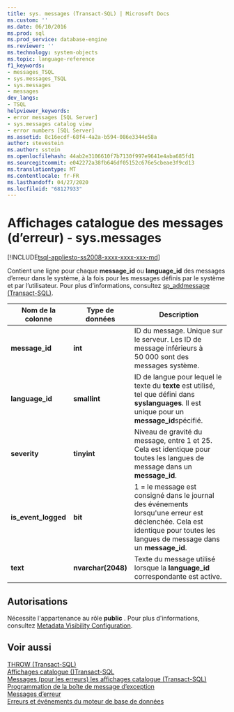 ```yaml
---
title: sys. messages (Transact-SQL) | Microsoft Docs
ms.custom: ''
ms.date: 06/10/2016
ms.prod: sql
ms.prod_service: database-engine
ms.reviewer: ''
ms.technology: system-objects
ms.topic: language-reference
f1_keywords:
- messages_TSQL
- sys.messages_TSQL
- sys.messages
- messages
dev_langs:
- TSQL
helpviewer_keywords:
- error messages [SQL Server]
- sys.messages catalog view
- error numbers [SQL Server]
ms.assetid: 8c16ecdf-68f4-4a2a-b594-086e3344e58a
author: stevestein
ms.author: sstein
ms.openlocfilehash: 44ab2e3106610f7b7130f997e9641e4aba685fd1
ms.sourcegitcommit: e042272a38fb646df05152c676e5cbeae3f9cd13
ms.translationtype: MT
ms.contentlocale: fr-FR
ms.lasthandoff: 04/27/2020
ms.locfileid: "68127933"
---
```

# <a name="messages-for-errors-catalog-views---sysmessages"></a>Affichages catalogue des messages (d’erreur) - sys.messages
[!INCLUDE[tsql-appliesto-ss2008-xxxx-xxxx-xxx-md](../../includes/tsql-appliesto-ss2008-xxxx-xxxx-xxx-md.md)]

  Contient une ligne pour chaque **message_id** ou **language_id** des messages d’erreur dans le système, à la fois pour les messages définis par le système et par l’utilisateur. Pour plus d’informations, consultez [sp_addmessage &#40;Transact-SQL&#41;](../../relational-databases/system-stored-procedures/sp-addmessage-transact-sql.md).  
   
|Nom de la colonne|Type de données|Description|  
|-----------------|---------------|-----------------|  
|**message_id**|**int**|ID du message. Unique sur le serveur. Les ID de message inférieurs à 50 000 sont des messages système.|  
|**language_id**|**smallint**|ID de langue pour lequel le texte du **texte** est utilisé, tel que défini dans **syslanguages**. Il est unique pour un **message_id**spécifié.|  
|**severity**|**tinyint**|Niveau de gravité du message, entre 1 et 25. Cela est identique pour toutes les langues de message dans un **message_id**.|  
|**is_event_logged**|**bit**|1 = le message est consigné dans le journal des événements lorsqu'une erreur est déclenchée. Cela est identique pour toutes les langues de message dans un **message_id**.|  
|**text**|**nvarchar(2048)**|Texte du message utilisé lorsque la **language_id** correspondante est active.|  
  
## <a name="permissions"></a>Autorisations  
 Nécessite l'appartenance au rôle **public** .  Pour plus d'informations, consultez [Metadata Visibility Configuration](../../relational-databases/security/metadata-visibility-configuration.md).  
  
## <a name="see-also"></a>Voir aussi  
 [THROW &#40;Transact-SQL&#41;](../../t-sql/language-elements/throw-transact-sql.md)   
 [Affichages catalogue &#40;&#41;Transact-SQL](../../relational-databases/system-catalog-views/catalog-views-transact-sql.md)   
 [Messages &#40;pour les erreurs&#41; les affichages catalogue &#40;Transact-SQL&#41;](https://msdn.microsoft.com/library/8ac78c53-7b97-41b3-9cbd-5f97c179f1f2)   
 [Programmation de la boîte de message d’exception](https://msdn.microsoft.com/library/0b1ba514-6959-4e69-bfd2-3cf3c1ac4b9c)   
 [Messages d’erreur](../../relational-databases/native-client-odbc-error-messages/error-messages.md)   
 [Erreurs et événements du moteur de base de données](../../relational-databases/errors-events/database-engine-events-and-errors.md)  
  
  
